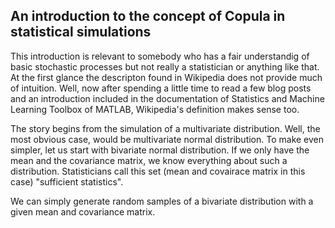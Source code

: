 ## An introduction to the concept of Copula in statistical simulations

This introduction is relevant to somebody who has a fair understandig of basic stochastic processes but not really a statistician or anything like that. At the first glance the descripton found in Wikipedia does not provide much of intuition. Well, now after spending a little time to read a few blog posts and an introduction included in the documentation of Statistics and Machine Learning Toolbox of MATLAB, Wikipedia's definition makes sense too.

The story begins from the simulation of a multivariate distribution. Well, the most obvious case, would be multivariate normal distribution. To make even simpler, let us start with bivariate normal distribution. If we only have the mean and the covariance matrix, we know everything about such a distribution. Statisticians call this set (mean and covairace matrix in this case) "sufficient statistics".

We can simply generate random samples of a bivariate distribution with a given mean and covariance matrix.

